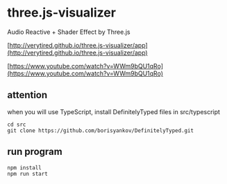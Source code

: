 # three.js-visualizer 
Audio Reactive + Shader Effect by Three.js

[http://verytired.github.io/three.js-visualizer/app](http://verytired.github.io/three.js-visualizer/app)

[https://www.youtube.com/watch?v=WWm9bQU1qRo](https://www.youtube.com/watch?v=WWm9bQU1qRo)

## attention
when you will use TypeScript, install DefinitelyTyped files in src/typescript

```
cd src
git clone https://github.com/borisyankov/DefinitelyTyped.git
```

## run program

```
npm install
npm run start
```

